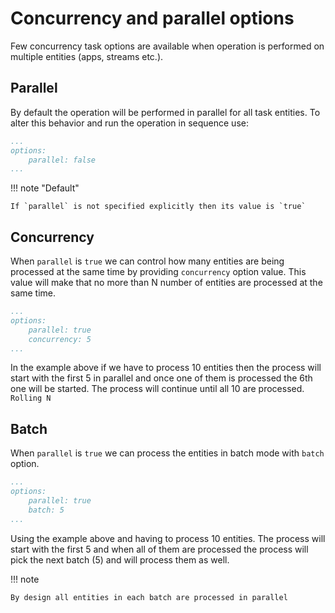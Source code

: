 # Concurrency and parallel options

Few concurrency task options are available when operation is performed on multiple entities (apps, streams etc.).

## Parallel

By default the operation will be performed in parallel for all task entities. To alter this behavior and run the operation in sequence use:

```yaml
...
options:
    parallel: false
...
```

!!! note "Default"

    If `parallel` is not specified explicitly then its value is `true`

## Concurrency

When `parallel` is `true` we can control how many entities are being processed at the same time by providing `concurrency` option value. This value will make that no more than N number of entities are processed at the same time.

```yaml
...
options:
    parallel: true
    concurrency: 5
...
```

In the example above if we have to process 10 entities then the process will start with the first 5 in parallel and once one of them is processed the 6th one will be started. The process will continue until all 10 are processed. `Rolling N`

## Batch

When `parallel` is `true` we can process the entities in batch mode with `batch` option.

```yaml
...
options:
    parallel: true
    batch: 5
...
```

Using the example above and having to process 10 entities. The process will start with the first 5 and when all of them are processed the process will pick the next batch (5) and will process them as well.

!!! note

    By design all entities in each batch are processed in parallel
